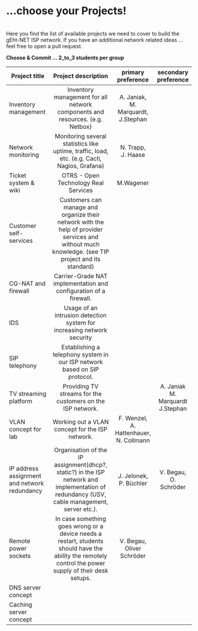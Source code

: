 # ...choose your Projects!
<br/>
Here you find the list of available projects we need to cover to build the gEht-NET ISP network.  
If you have an additional network related ideas ... feel free to open a pull request.  

**Choose & Commit ... 2_to_3 students per group**


| Project title | Project description | primary preference | secondary preference |
|----------------------  | :---------------------------: | :--------------------: | :--------------------: |
|Inventory management    | Inventory management for all network components and resources. (e.g. Netbox) | A. Janiak,<br/>M. Marquardt,<br/>J.Stephan |
|Network monitoring      | Monitoring several statistics like uptime, traffic, load, etc. (e.g. Cacti, Nagios, Grafana) | N. Trapp,<br/>J. Haase |
|Ticket system & wiki    | OTRS - Open Technology Real Services| M.Wagener |
|Customer self-services  | Customers can manage and organize their network with the help of provider services and without much knowledge. (see TIP project and its standard) | |
|CG-NAT and firewall     | Carrier-Grade NAT implementation and configuration of a firewall. | |
|IDS                     | Usage of an intrusion detection system for increasing network security | |
|SIP telephony           | Establishing a telephony system in our ISP network based on SIP protocol. | |
|TV streaming platform   | Providing TV streams for the customers on the ISP network. | | A. Janiak <br/> M. Marquardt <br/> J.Stephan
|VLAN concept for lab    | Working out a VLAN concept for the ISP network. | F. Wenzel,<br/>A. Hattenhauer,<br/>N. Collmann 
|IP address assignment and network redundancy | Organisation of the IP assignment(dhcp?, static?) in the ISP network and implementation of redundancy (USV, cable management, server etc.). | J. Jelonek,<br/>P. Büchler | V. Begau,<br/>O. Schröder
|Remote power sockets    | In case something goes wrong or a device needs a restart, students should have the ability the remotely control the power supply of their desk setups. | V. Begau,<br/>Oliver Schröder | |
|DNS server concept      || |
|Caching server concept  || |
